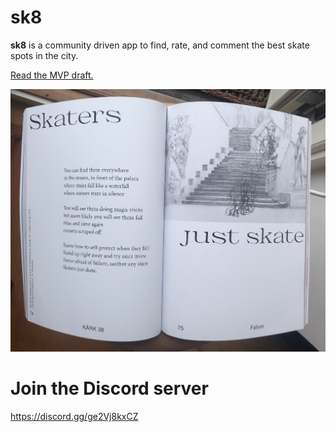 # sk8

**sk8** is a community driven app to find, rate, and comment the best skate spots in the city.

[Read the MVP draft.](https://github.com/sk8mate/sk8/issues/1)

<img src="skaters.jpg" />

# Join the Discord server
https://discord.gg/ge2Vj8kxCZ
